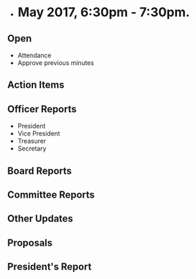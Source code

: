 * # May 2017, 6:30pm - 7:30pm.

## Open
* Attendance
* Approve previous minutes

## Action Items

## Officer Reports
* President
* Vice President
* Treasurer
* Secretary

## Board Reports


## Committee Reports
## Other Updates
## Proposals
  
  
## President's Report 
